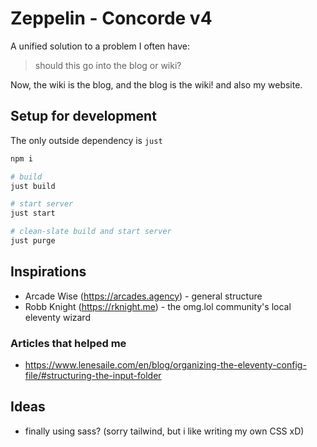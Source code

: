 # Zeppelin - Concorde v4

A unified solution to a problem I often have:

> should this go into the blog or wiki?

Now, the wiki is the blog, and the blog is the wiki! and also my website.

## Setup for development
The only outside dependency is `just`

```sh
npm i

# build
just build

# start server
just start

# clean-slate build and start server
just purge
```

## Inspirations

- Arcade Wise (https://arcades.agency) - general structure
- Robb Knight (https://rknight.me) - the omg.lol community's local eleventy wizard

### Articles that helped me

- https://www.lenesaile.com/en/blog/organizing-the-eleventy-config-file/#structuring-the-input-folder

## Ideas
- finally using sass? (sorry tailwind, but i like writing my own CSS xD)
